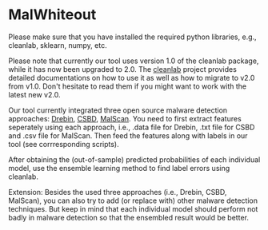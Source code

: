 # MalWhiteout


Please make sure that you have installed the required python libraries, e.g., cleanlab, sklearn, numpy, etc.

Please note that currently our tool uses version 1.0 of the cleanlab package, while it has now been upgraded to 2.0. The [cleanlab](https://github.com/cleanlab/cleanlab) project provides detailed documentations on how to use it as well as how to migrate to v2.0 from v1.0. Don't hesitate to read them if you might want to work with the latest new v2.0.

Our tool currently integrated three open source malware detection approaches: [Drebin](https://github.com/MLDroid/drebin), [CSBD](https://github.com/MLDroid/csbd), [MalScan](https://github.com/malscan-android/MalScan). You need to first extract features seperately using each approach, i.e., .data file for Drebin, .txt file for CSBD and .csv file for MalScan. Then feed the features along with labels in our tool (see corrresponding scripts).

After obtaining the (out-of-sample) predicted probabilities of each individual model, use the ensemble learning method to find label errors using cleanlab.


Extension:
Besides the used three approaches (i.e., Drebin, CSBD, MalScan), you can also try to add (or replace with) other malware detection techniques. But keep in mind that each individual model should perform not badly in malware detection so that the ensembled result would be better.

